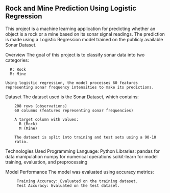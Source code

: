 ## Rock and Mine Prediction Using Logistic Regression

This project is a machine learning application for predicting whether an object is a rock or a mine based on its sonar signal readings. The prediction is made using a Logistic Regression model
trained on the publicly available Sonar Dataset.

Overview
The goal of this project is to classify sonar data into two categories:

      R: Rock
      M: Mine

    Using logistic regression, the model processes 60 features representing sonar frequency intensities to make its predictions.

Dataset
The dataset used is the Sonar Dataset, which contains:

        208 rows (observations)
        60 columns (features representing sonar frequencies)

        A target column with values:
          R (Rock)
          M (Mine)

        The dataset is split into training and test sets using a 90-10
        ratio.

Technologies Used
Programming Language: Python
Libraries:
pandas for data manipulation
numpy for numerical operations
scikit-learn for model training, evaluation, and preprocessing

Model Performance
The model was evaluated using accuracy metrics:

         Training Accuracy: Evaluated on the training dataset.
         Test Accuracy: Evaluated on the test dataset.

